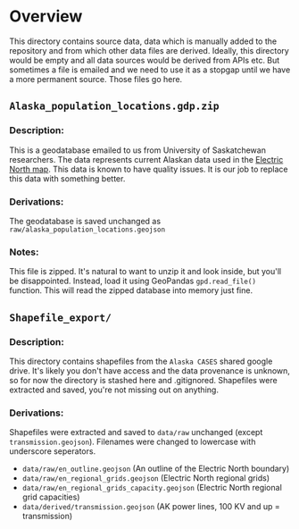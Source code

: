 # Overview
This directory contains source data, data which is manually added to the repository and from which other data files are derived. Ideally, this directory would be empty and all data sources would be derived from APIs etc. But sometimes a file is emailed and we need to use it as a stopgap until we have a more permanent source. Those files go here.

## `Alaska_population_locations.gdp.zip`
### Description:
This is a geodatabase emailed to us from University of Saskatchewan researchers. The data represents current Alaskan data used in the [Electric North map](https://spatialsk.maps.arcgis.com/apps/dashboards/074e5f3d85464d7d8095035f41f53d42). This data is known to have quality issues. It is our job to replace this data with something better. 

### Derivations:
The geodatabase is saved unchanged as `raw/alaska_population_locations.geojson`

### Notes:
This file is zipped. It's natural to want to unzip it and look inside, but you'll be disappointed. Instead, load it using GeoPandas `gpd.read_file()` function. This will read the zipped database into memory just fine. 


## `Shapefile_export/`
### Description:
This directory contains shapefiles from the `Alaska CASES` shared google drive. It's likely you don't have access and the data provenance is unknown, so for now the directory is stashed here and .gitignored. Shapefiles were extracted and saved, you're not missing out on anything. 

### Derivations:
Shapefiles were extracted and saved to `data/raw` unchanged (except `transmission.geojson`). Filenames were changed to lowercase with underscore seperators.
- `data/raw/en_outline.geojson` (An outline of the Electric North boundary)
- `data/raw/en_regional_grids.geojson` (Electric North regional grids)
- `data/raw/en_regional_grids_capacity.geojson` (Electric North regional grid capacities)
- `data/derived/transmission.geojson` (AK power lines, 100 KV and up = transmission)